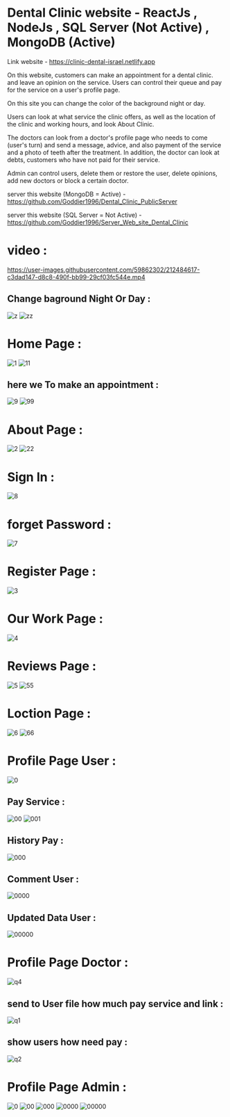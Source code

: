 # Dental Clinic website - ReactJs , NodeJs , SQL Server (Not Active) , MongoDB (Active)
  
Link website - https://clinic-dental-israel.netlify.app      
   
On this website, customers can make an appointment for a dental clinic.
and leave an opinion on the service.
Users can control their queue and pay for the service on a user's profile page.
   
On this site you can change the color of the background night or day.
    
Users can look at what service the clinic offers, as well as the location of the clinic and working hours, and look About Clinic.
   
The doctors can look from a doctor's profile page who needs to come (user's turn) and send a message, advice, and also payment of the service and a photo of teeth after the treatment. 
In addition, the doctor can look at debts, customers who have not paid for their service.
 
Admin can control users, delete them or restore the user, delete opinions, add new doctors or block a certain doctor.
 
 
server this website (MongoDB = Active) - https://github.com/Goddier1996/Dental_Clinic_PublicServer

server this website (SQL Server = Not Active) - https://github.com/Goddier1996/Server_Web_site_Dental_Clinic
 
   
# video :

https://user-images.githubusercontent.com/59862302/212484617-c3dad147-d8c8-490f-bb99-29cf03fc544e.mp4


## Change baground Night Or Day :

![z](https://user-images.githubusercontent.com/59862302/181908765-b7b807ad-ecf0-49d4-911b-e61da632d9b9.jpg)
![zz](https://user-images.githubusercontent.com/59862302/181908768-3dee0c14-24cc-41da-905c-967c64ab5b67.jpg)


# Home Page :

![1](https://user-images.githubusercontent.com/59862302/212554927-689b757c-8b46-4013-9afe-911d30572fa1.jpg)
![11](https://user-images.githubusercontent.com/59862302/212554930-11400b1b-b187-41d3-8361-38e23ba0003b.jpg)


## here we To make an appointment :

![9](https://user-images.githubusercontent.com/59862302/212554965-d5a822cb-69ad-4116-9f00-c81e6e80199e.jpg)
![99](https://user-images.githubusercontent.com/59862302/212554971-f2f5a7e7-b53f-4ffd-b44f-56894e614432.jpg)


# About Page :

![2](https://user-images.githubusercontent.com/59862302/212554983-a3c5b5de-4bfb-489d-8811-9b385db4bf6d.jpg)
![22](https://user-images.githubusercontent.com/59862302/212554987-7adb4f42-6660-4628-849d-da0c3dde3019.jpg)


# Sign In :

![8](https://user-images.githubusercontent.com/59862302/212555008-fcd7eeb1-6534-4ef3-9095-c45febd5fc66.jpg)


# forget Password :

![7](https://user-images.githubusercontent.com/59862302/212555025-d3bb9890-487c-4ebc-aa1a-143d1a798334.jpg)


# Register Page :

![3](https://user-images.githubusercontent.com/59862302/212555039-6834519c-dbd3-40be-ae91-38b8320b49b7.jpg)


# Our Work Page :

![4](https://user-images.githubusercontent.com/59862302/212555068-e6fa5f0b-7a4a-4f62-8372-e0f487686cf7.jpg)


# Reviews Page :

![5](https://user-images.githubusercontent.com/59862302/212555151-a48c30e9-b765-4198-a69d-fae0ae11261d.jpg)
![55](https://user-images.githubusercontent.com/59862302/212555163-ac1fb211-3aa0-4a61-bb1c-f437bf315076.jpg)


# Loction Page :

![6](https://user-images.githubusercontent.com/59862302/212555217-4f042bff-7b3e-4f0d-b36d-c859472f0554.jpg)
![66](https://user-images.githubusercontent.com/59862302/212555229-05ce46a8-e52f-45a3-a7d1-40512a831dad.jpg)


# Profile Page User :

![0](https://user-images.githubusercontent.com/59862302/212555492-4881006f-0c06-4b24-9d70-822d807cb599.jpg)


## Pay Service :

![00](https://user-images.githubusercontent.com/59862302/212555565-78f314df-f269-4ffc-a632-7a003e378e3d.jpg)
![001](https://user-images.githubusercontent.com/59862302/212555573-a71e6471-ba4b-4690-aa39-c1530787d4f6.jpg)

## History Pay :

![000](https://user-images.githubusercontent.com/59862302/212555600-10f133af-ee5a-4ba3-b7ce-25c0d98662db.jpg)

## Comment User :

![0000](https://user-images.githubusercontent.com/59862302/212555623-4ba2d8c5-9ac2-4ba5-8448-a9640ccdc192.jpg)

## Updated Data User :

![00000](https://user-images.githubusercontent.com/59862302/212555657-91615e3f-6b67-4ee6-abab-0cb11b22ab10.jpg)


# Profile Page Doctor :

![q4](https://user-images.githubusercontent.com/59862302/212555920-c8444630-bd97-4f08-857b-ecb99e837deb.jpg)

## send to User file how much pay service and link :

![q1](https://user-images.githubusercontent.com/59862302/212555957-fbd12d49-bc94-4c56-bac5-05a8f8290514.jpg)

## show users how need pay :

![q2](https://user-images.githubusercontent.com/59862302/212555983-d1e12177-d9ca-4cbe-b059-d83fd2805f10.jpg)


# Profile Page Admin :

![0](https://user-images.githubusercontent.com/59862302/181908639-75c93505-6ced-48c7-a4ad-a278c9c4f6ad.jpg)
![00](https://user-images.githubusercontent.com/59862302/181908644-e8060580-d95b-4187-a085-a23484b5330e.jpg)
![000](https://user-images.githubusercontent.com/59862302/181908648-32104004-36f9-47f5-941d-8daaa012da4d.jpg)
![0000](https://user-images.githubusercontent.com/59862302/181908658-50bcfe02-4df2-4e70-a9ab-92de339db519.jpg)
![00000](https://user-images.githubusercontent.com/59862302/181908660-c5db7378-ee4e-4e22-9bf1-8f3617238722.jpg)

